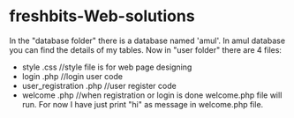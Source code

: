 # freshbits-Web-solutions
In the "database folder" there is a database named 'amul'.
In amul database you can find the details of my tables.
Now in "user folder" there are 4 files:
- style                 .css        //style file is for web page designing 
- login                 .php        //login user code
- user_registration     .php        //user register code
- welcome               .php        //when registration or login is done welcome.php file will run. For now I have just print "hi" as message in welcome.php file.
